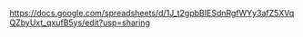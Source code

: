 https://docs.google.com/spreadsheets/d/1J_t2gpbBIESdnRgfWYy3afZ5XVqQZbyUxt_qxufB5ys/edit?usp=sharing
